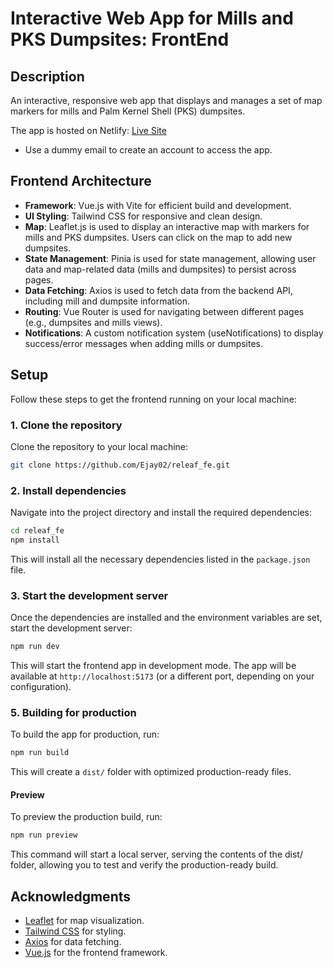# Interactive Web App for Mills and PKS Dumpsites: FrontEnd

## Description
An interactive, responsive web app that displays and manages a set of map markers for mills and Palm Kernel Shell (PKS) dumpsites.

The app is hosted on Netlify: [Live Site](https://releaf-demo.netlify.app)
- Use a dummy email to create an account to access the app.


 ## Frontend Architecture
- **Framework**: Vue.js with Vite for efficient build and development.
- **UI Styling**: Tailwind CSS for responsive and clean design.
- **Map**: Leaflet.js is used to display an interactive map with markers for mills and PKS dumpsites. Users can click on the map to add new dumpsites.
- **State Management**: Pinia is used for state management, allowing user data and map-related data (mills and dumpsites) to persist across pages.
- **Data Fetching**: Axios is used to fetch data from the backend API, including mill and dumpsite information.
- **Routing**: Vue Router is used for navigating between different pages (e.g., dumpsites and mills views).
- **Notifications**: A custom notification system (useNotifications) to display success/error messages when adding mills or dumpsites.


## Setup

Follow these steps to get the frontend running on your local machine:

### 1. Clone the repository

Clone the repository to your local machine:

```bash
git clone https://github.com/Ejay02/releaf_fe.git
```

### 2. Install dependencies

Navigate into the project directory and install the required dependencies:

```bash
cd releaf_fe
npm install
```

This will install all the necessary dependencies listed in the `package.json` file.

### 3. Start the development server

Once the dependencies are installed and the environment variables are set, start the development server:

```bash
npm run dev
```

This will start the frontend app in development mode. The app will be available at `http://localhost:5173` (or a different port, depending on your configuration).

### 5. Building for production

To build the app for production, run:

```bash
npm run build
```

This will create a `dist/` folder with optimized production-ready files.

#### Preview
To preview the production build, run:
```bash
npm run preview
```

This command will start a local server, serving the contents of the dist/ folder, allowing you to test and verify the production-ready build.

## Acknowledgments

- [Leaflet](https://leafletjs.com/) for map visualization.
- [Tailwind CSS](https://tailwindcss.com/) for styling.
- [Axios](https://axios-http.com/) for data fetching.
- [Vue.js](https://vuejs.org/) for the frontend framework.
